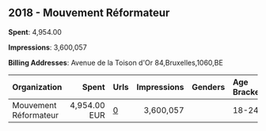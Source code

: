 ## 2018 - Mouvement Réformateur 
**Spent**: 4,954.00

**Impressions**: 3,600,057

**Billing Addresses**: Avenue de la Toison d'Or 84,Bruxelles,1060,BE

|Organization|Spent|Urls|Impressions|Genders|Age Brackets|Country Codes|
|:---|---:|:---|---:|:---|:---|:---|
|Mouvement Réformateur|4,954.00 EUR|[0](https://www.snap.com/political-ads/asset/1c8568e3386973efb52a3a61956143ee740e4db298ce31129f7804f61605bd2b?mediaType=mp4)|3,600,057||18-24|belgium|
